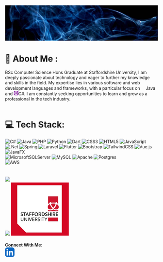 ![Banner](./banner.png)
# 🌴 About Me :
BSc Computer Science Hons Graduate at Staffordshire University, I am deeply passionate about technology and eager to further my knowledge and skills in the field. My expertise lies in various software and web development languages and frameworks, with a particular focus on <img src="https://skillicons.dev/icons?i=java" width="15" height="15" />Java and <img src="https://github.com/tandpfun/skill-icons/blob/main/icons/CS.svg" width="15" height="15" />C#. I am constantly seeking opportunities to learn and grow as a professional in the tech industry.</br>
</br>
# 💻 Tech Stack:
![C#](https://img.shields.io/badge/c%23-%23239120.svg?style=for-the-badge&logo=csharp&logoColor=white) ![Java](https://img.shields.io/badge/java-%23ED8B00.svg?style=for-the-badge&logo=openjdk&logoColor=white) ![PHP](https://img.shields.io/badge/php-%23777BB4.svg?style=for-the-badge&logo=php&logoColor=white) ![Python](https://img.shields.io/badge/python-3670A0?style=for-the-badge&logo=python&logoColor=ffdd54) ![Dart](https://img.shields.io/badge/dart-%230175C2.svg?style=for-the-badge&logo=dart&logoColor=white) ![CSS3](https://img.shields.io/badge/css3-%231572B6.svg?style=for-the-badge&logo=css3&logoColor=white) ![HTML5](https://img.shields.io/badge/html5-%23E34F26.svg?style=for-the-badge&logo=html5&logoColor=white) ![JavaScript](https://img.shields.io/badge/javascript-%23323330.svg?style=for-the-badge&logo=javascript&logoColor=%23F7DF1E) </br>
![.Net](https://img.shields.io/badge/.NET-5C2D91?style=for-the-badge&logo=.net&logoColor=white) ![Spring](https://img.shields.io/badge/spring-%236DB33F.svg?style=for-the-badge&logo=spring&logoColor=white) ![Laravel](https://img.shields.io/badge/laravel-%23FF2D20.svg?style=for-the-badge&logo=laravel&logoColor=white) ![Flutter](https://img.shields.io/badge/Flutter-%2302569B.svg?style=for-the-badge&logo=Flutter&logoColor=white) ![Bootstrap](https://img.shields.io/badge/bootstrap-%238511FA.svg?style=for-the-badge&logo=bootstrap&logoColor=white) ![TailwindCSS](https://img.shields.io/badge/tailwindcss-%2338B2AC.svg?style=for-the-badge&logo=tailwind-css&logoColor=white) ![Vue.js](https://img.shields.io/badge/vue.js-%2335495e.svg?style=for-the-badge&logo=vuedotjs&logoColor=%234FC08D) ![JavaFX](https://img.shields.io/badge/javafx-%23FF0000.svg?style=for-the-badge&logo=javafx&logoColor=white)</br>
![MicrosoftSQLServer](https://img.shields.io/badge/Microsoft%20SQL%20Server-CC2927?style=for-the-badge&logo=microsoft%20sql%20server&logoColor=white) ![MySQL](https://img.shields.io/badge/mysql-4479A1.svg?style=for-the-badge&logo=mysql&logoColor=white)  ![Apache](https://img.shields.io/badge/apache-%23D42029.svg?style=for-the-badge&logo=apache&logoColor=white) ![Postgres](https://img.shields.io/badge/postgres-%23316192.svg?style=for-the-badge&logo=postgresql&logoColor=white)
 </br>
![AWS](https://img.shields.io/badge/AWS-%23FF9900.svg?style=for-the-badge&logo=amazon-aws&logoColor=white)
# 
![](https://nirzak-streak-stats.vercel.app/?user=JayAkagi&theme=shadow_blue&hide_border=false)<br/>
![](https://github-readme-stats.vercel.app/api/top-langs/?username=JayAkagi&theme=shadow_blue&hide_border=false&include_all_commits=true&count_private=true&layout=compact)
![Staffs](./staffs3.png)</br>

<!-- <h4>
  <a href="https://www.linkedin.com/in/chris-bautista-429a62224/" target="_blank">
    <img src="https://img.shields.io/badge/LinkedIn-0077B5?style=for-the-badge&logo=linkedin&logoColor=white" 
         height="31" 
         style="vertical-align: middle;" />
  </a>
</h4> -->
<h4>
  Connect With Me: </br>
  <a href="https://www.linkedin.com/in/chris-bautista-429a62224/" target="_blank">
    <img src="https://github.com/tandpfun/skill-icons/blob/main/icons/LinkedIn.svg" 
         height="31" 
         style="vertical-align: middle;" />
  </a>
</h4>
